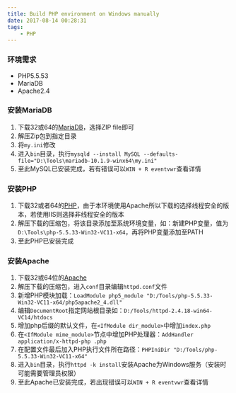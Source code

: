 ```yaml
---
title: Build PHP environment on Windows manually
date: 2017-08-14 00:28:31
tags:
    - PHP
---
```


### 环境需求
* PHP5.5.53
* MariaDB
* Apache2.4

### 安装MariaDB
1. 下载32或64的[MariaDB]，选择ZIP file即可
2. 解压Zip包到指定目录
3. 将`my.ini`修改
4. 进入`bin`目录，执行`mysqld --install MySQL --defaults-file="D:\Tools\mariadb-10.1.9-winx64\my.ini"`
5. 至此MySQL已安装完成，若有错误可以`WIN + R eventvwr`查看详情

### 安装PHP
1. 下载32或者64的[PHP]，由于本环境使用Apache所以下载的选择线程安全的版本，若使用IIS则选择非线程安全的版本
2. 解压下载的压缩包，将该目录添加至系统环境变量，如：新建PHP变量，值为`D:\Tools\php-5.5.33-Win32-VC11-x64`，再将PHP变量添加至PATH
3. 至此PHP已安装完成

### 安装Apache
1. 下载32或64位的[Apache]
2. 解压下载的压缩包，进入`conf`目录编辑`httpd.conf`文件
3. 新增PHP模块加载：`LoadModule php5_module "D:/Tools/php-5.5.33-Win32-VC11-x64/php5apache2_4.dll"`
4. 编辑`DocumentRoot`指定网站根目录如：`D:/Tools/httpd-2.4.18-win64-VC14/htdocs`
5. 增加php后缀的默认文件，在`<IfModule dir_module>`中增加`index.php`
6. 在`<IfModule mime_module>`节点中增加PHP处理器：`AddHandler application/x-httpd-php .php`
7. 在配置文件最后加入PHP执行文件所在路径：`PHPIniDir "D:/Tools/php-5.5.33-Win32-VC11-x64"`
8. 进入`bin`目录，执行`httpd -k install`安装Apache为Windows服务（安装时可能需要管理员权限）
9. 至此Apache已安装完成，若出现错误可以`WIN + R eventvwr`查看详情

[MariaDB]:https://downloads.mariadb.org/
[PHP]:http://windows.php.net/download/
[Apache]:https://www.apachelounge.com/
